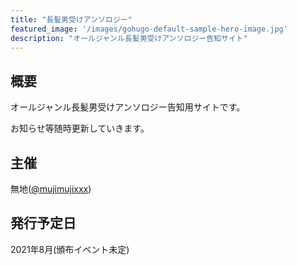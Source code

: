 ```yaml
---
title: "長髪男受けアンソロジー"
featured_image: '/images/gohugo-default-sample-hero-image.jpg'
description: "オールジャンル長髪男受けアンソロジー告知サイト"
---
```


## 概要
オールジャンル長髪男受けアンソロジー告知用サイトです。

お知らせ等随時更新していきます。

## 主催
無地([@mujimujixxx](https://twitter.com/mujimujixxx))

## 発行予定日
2021年8月(頒布イベント未定)